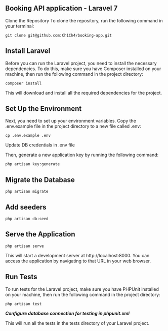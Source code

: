 ## Booking API application - Laravel 7

Clone the Repository
To clone the repository, run the following command in your terminal:

`git clone git@github.com:Ch1Ch4/booking-app.git`

## Install Laravel
Before you can run the Laravel project, you need to install the necessary dependencies. To do this, make sure you have Composer installed on your machine, then run the following command in the project directory:

`composer install`

This will download and install all the required dependencies for the project.

## Set Up the Environment
Next, you need to set up your environment variables. Copy the .env.example file in the project directory to a new file called .env:

`cp .env.example .env`

Update DB credentials in .env file

Then, generate a new application key by running the following command:

`php artisan key:generate`

## Migrate the Database

`php artisan migrate`

## Add seeders

`php artisan db:seed`

## Serve the Application

`php artisan serve`

This will start a development server at http://localhost:8000. You can access the application by navigating to that URL in your web browser.

## Run Tests
To run tests for the Laravel project, make sure you have PHPUnit installed on your machine, then run the following command in the project directory:

`php artisan test`

**_Configure database connection for testing in phpunit.xml_** 

This will run all the tests in the tests directory of your Laravel project.


